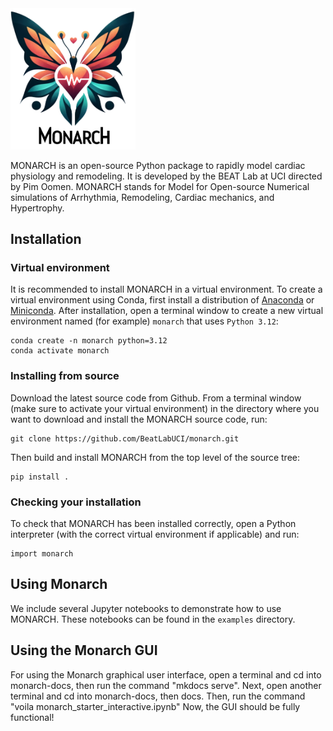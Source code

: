 <img src="monarch_logo.png" alt="drawing" width="200"/>

MONARCH is an open-source Python package to rapidly model cardiac physiology and remodeling. It is developed by the BEAT Lab at UCI directed by Pim Oomen. MONARCH stands for Model for Open-source Numerical simulations of Arrhythmia, Remodeling, Cardiac mechanics, and Hypertrophy.


## Installation
### Virtual environment
It is recommended to install MONARCH in a virtual environment. To create a virtual environment using Conda, first install a distribution of [Anaconda](https://www.anaconda.com/download) or [Miniconda](https://conda.io/miniconda.html). After installation, open a terminal window to create a new virtual environment named (for example) `monarch` that uses `Python 3.12`:
```
conda create -n monarch python=3.12
conda activate monarch
```
### Installing from source
Download the latest source code from Github. From a terminal window (make sure to activate your virtual environment) in the directory where you want to download and install the MONARCH source code, run:
```
git clone https://github.com/BeatLabUCI/monarch.git
```
Then build and install MONARCH from the top level of the source tree:
```
pip install .
```

### Checking your installation
To check that MONARCH has been installed correctly, open a Python interpreter (with the correct virtual environment if applicable) and run:
```
import monarch
```

## Using Monarch
We include several Jupyter notebooks to demonstrate how to use MONARCH. These notebooks can be found in the `examples` directory.

## Using the Monarch GUI
For using the Monarch graphical user interface, open a terminal and cd into monarch-docs, 
then run the command "mkdocs serve". Next, open another terminal and cd into monarch-docs, then docs. 
Then, run the command "voila monarch_starter_interactive.ipynb" 
Now, the GUI should be fully functional!